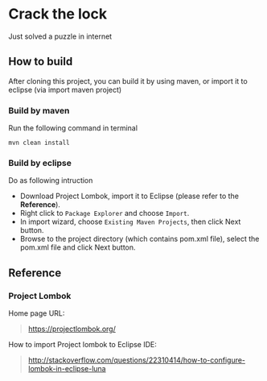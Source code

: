 # Crack the lock
Just solved a puzzle in internet

## How to build
After cloning this project, you can build it by using maven, or import it to eclipse (via import maven project)

### Build by maven
Run the following command in terminal

`mvn clean install`

### Build by eclipse
Do as following intruction
* Download Project Lombok, import it to Eclipse (please refer to the **Reference**).
* Right click to `Package Explorer` and choose `Import`.
* In import wizard, choose `Existing Maven Projects`, then click Next button.
* Browse to the project directory (which contains pom.xml file), select the pom.xml file and click Next button.

## Reference
### Project Lombok
Home page URL: 
> https://projectlombok.org/

How to import Project lombok to Eclipse IDE: 
> http://stackoverflow.com/questions/22310414/how-to-configure-lombok-in-eclipse-luna
